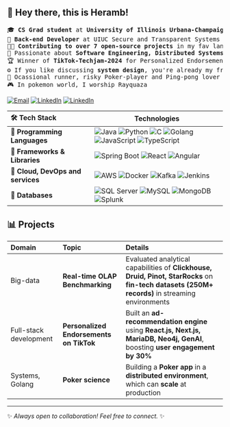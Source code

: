 ## 👋 Hey there, this is Heramb!  
<pre>🎓 <b>CS Grad student</b> at <b>University of Illinois Urbana-Champaign</b> (GPA: 3.95, Graduating in <b>May 25</b>)  
💼 <b>Back-end Developer</b> at UIUC Secure and Transparent Systems Lab, previously <b>SDE at ION Trading</b>
👨‍💻 <b>Contributing to over 7 open-source projects</b> in my fav language, <b>Java</b>
🌱 Passionate about <b>Software Engineering, Distributed Systems, and Cloud Computing</b>  
🏆 Winner of <b>TikTok-Techjam-2024</b> for Personalized Endorsements on TikTok
⚙️ If you like discussing <b>system design</b>, you're already my friend!
🏃 Ocassional runner, risky Poker-player and Ping-pong lover
🎮 In pokemon world, I worship Rayquaza
</pre>
[![Email](https://img.shields.io/badge/Email-%23D14836.svg?style=flat&logo=Gmail&logoColor=white)](mailto:hujoshi2@illinois.edu)  [![LinkedIn](https://img.shields.io/badge/LinkedIn-%230A66C2.svg?style=flat&logo=LinkedIn&logoColor=white)](https://linkedin.com/in/heramb-joshi-u2)  [![LinkedIn](https://img.shields.io/badge/Resume-%2347A248.svg?style=flat&logo=resume&logoColor=white)](https://drive.google.com/file/d/19nk-U6McjgBFaJzMD9fKsYf-_2r6lEbL/view?usp=sharing)  <!-- [![Portfolio](https://img.shields.io/badge/Portfolio-%2312100E.svg?style=flat&logo=github&logoColor=white)](https://yourportfolio.com) -->

| 🛠 Tech Stack | Technologies |
|:----------------------------|-------------------------------------------------------------------------------------------------------------------------------------------------------------------------------------------------------------------------------------------|
| 🔹 **Programming Languages** | ![Java](https://img.shields.io/badge/Java-%23ED8B00.svg?style=flat&logo=java&logoColor=white) ![Python](https://img.shields.io/badge/Python-%233776AB.svg?style=flat&logo=python&logoColor=white) ![C](https://img.shields.io/badge/C-%2300599C.svg?style=flat&logo=c&logoColor=white) ![Golang](https://img.shields.io/badge/Golang-%23007ACC.svg?style=flat&logo=golang&logoColor=white) ![JavaScript](https://img.shields.io/badge/JavaScript-%23F7DF1E.svg?style=flat&logo=javascript&logoColor=black) ![TypeScript](https://img.shields.io/badge/TypeScript-%23007ACC.svg?style=flat&logo=typescript&logoColor=white) |
| 🔹 **Frameworks & Libraries** | ![Spring Boot](https://img.shields.io/badge/SpringBoot-%236DB33F.svg?style=flat&logo=spring&logoColor=white) ![React](https://img.shields.io/badge/React-%2361DAFB.svg?style=flat&logo=react&logoColor=black) ![Angular](https://img.shields.io/badge/Angular-%23DD0031.svg?style=flat&logo=angular&logoColor=white) |
| 🔹 **Cloud, DevOps and services**        | ![AWS](https://img.shields.io/badge/AWS-%23232F3E.svg?style=flat&logo=amazon-aws&logoColor=white) ![Docker](https://img.shields.io/badge/Docker-%230db7ed.svg?style=flat&logo=docker&logoColor=white) ![Kafka](https://img.shields.io/badge/Kafka-%230db7ed.svg?style=flat&logo=kafka&logoColor=white) ![Jenkins](https://img.shields.io/badge/Jenkins-%23D24939.svg?style=flat&logo=jenkins&logoColor=white) |
| 🔹 **Databases**            | ![SQL Server](https://img.shields.io/badge/SQL%20Server-%23CC2927.svg?style=flat&logo=microsoft-sql-server&logoColor=white) ![MySQL](https://img.shields.io/badge/MySQL-%2300f.svg?style=flat&logo=mysql&logoColor=white) ![MongoDB](https://img.shields.io/badge/MongoDB-%2347A248.svg?style=flat&logo=mongodb&logoColor=white) ![Splunk](https://img.shields.io/badge/Splunk-%2347A248.svg?style=flat&logo=splunk&logoColor=white) |



## 📊 Projects  
| Domain | Topic | Details |
|:-------------------------|:-----------------------------|:--------------------------------------------------------------------------------------------------------------------------------|
| Big-data | **Real-time OLAP Benchmarking** | Evaluated analytical capabilities of **Clickhouse, Druid, Pinot, StarRocks** on **fin-tech datasets (250M+ records)** in streaming environments |
| Full-stack development | **Personalized Endorsements on TikTok** | Built an **ad-recommendation engine** using **React.js, Next.js, MariaDB, Neo4j, GenAI**, boosting **user engagement by 30%** |
| Systems, Golang | **Poker science** | Building a **Poker app** in a **distributed environment**, which can **scale** at production |


---

✨ _Always open to collaboration! Feel free to connect._ ✨  

